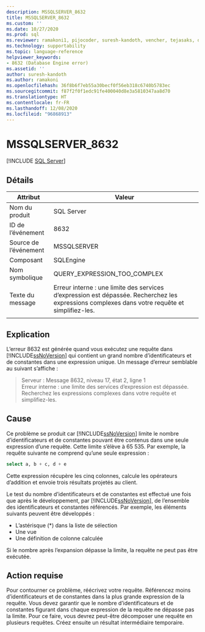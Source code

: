 ```yaml
---
description: MSSQLSERVER_8632
title: MSSQLSERVER_8632
ms.custom: ''
ms.date: 10/27/2020
ms.prod: sql
ms.reviewer: ramakoni1, pijocoder, suresh-kandoth, vencher, tejasaks, docast
ms.technology: supportability
ms.topic: language-reference
helpviewer_keywords:
- 8632 (Database Engine error)
ms.assetid: ''
author: suresh-kandoth
ms.author: ramakoni
ms.openlocfilehash: 36f8b6f7eb55a30becf0f56eb318c6740b5783ec
ms.sourcegitcommit: f87f2f0f1edc91fe400040d8e3a5810347aa8d70
ms.translationtype: HT
ms.contentlocale: fr-FR
ms.lasthandoff: 12/08/2020
ms.locfileid: "96868913"
---
```

# <a name="mssqlserver_8632"></a>MSSQLSERVER_8632
 [!INCLUDE [SQL Server](../../includes/applies-to-version/sqlserver.md)]

## <a name="details"></a>Détails

|Attribut|Valeur|
|---|---|
|Nom du produit|SQL Server|
|ID de l’événement|8632|
|Source de l’événement|MSSQLSERVER|
|Composant|SQLEngine|
|Nom symbolique|QUERY_EXPRESSION_TOO_COMPLEX|
|Texte du message|Erreur interne : une limite des services d’expression est dépassée. Recherchez les expressions complexes dans votre requête et simplifiez-les.|
||

## <a name="explanation"></a>Explication

L’erreur 8632 est générée quand vous exécutez une requête dans [!INCLUDE[ssNoVersion](../../includes/ssnoversion-md.md)] qui contient un grand nombre d’identificateurs et de constantes dans une expression unique. Un message d’erreur semblable au suivant s’affiche :

> Serveur :  Message 8632, niveau 17, état 2, ligne 1  
Erreur interne : une limite des services d’expression est dépassée. Recherchez les expressions complexes dans votre requête et simplifiez-les.

## <a name="cause"></a>Cause

Ce problème se produit car [!INCLUDE[ssNoVersion](../../includes/ssnoversion-md.md)] limite le nombre d’identificateurs et de constantes pouvant être contenus dans une seule expression d’une requête. Cette limite s’élève à 65 535. Par exemple, la requête suivante ne comprend qu’une seule expression :

```sql
select a, b + c, d + e
```

Cette expression récupère les cinq colonnes, calcule les opérateurs d’addition et envoie trois résultats projetés au client.

Le test du nombre d’identificateurs et de constantes est effectué une fois que après le développement, par [!INCLUDE[ssNoVersion](../../includes/ssnoversion-md.md)], de l’ensemble des identificateurs et constantes référencés. Par exemple, les éléments suivants peuvent être développés :

- L’astérisque (*) dans la liste de sélection
- Une vue
- Une définition de colonne calculée

Si le nombre après l’expansion dépasse la limite, la requête ne peut pas être exécutée.

## <a name="user-action"></a>Action requise

Pour contourner ce problème, réécrivez votre requête. Référencez moins d’identificateurs et de constantes dans la plus grande expression de la requête. Vous devez garantir que le nombre d’identificateurs et de constantes figurant dans chaque expression de la requête ne dépasse pas la limite. Pour ce faire, vous devrez peut-être décomposer une requête en plusieurs requêtes. Créez ensuite un résultat intermédiaire temporaire.
